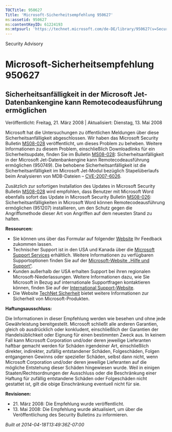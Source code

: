 ```yaml
---
TOCTitle: 950627
Title: 'Microsoft-Sicherheitsempfehlung 950627'
ms:assetid: 950627
ms:contentKeyID: 61224193
ms:mtpsurl: 'https://technet.microsoft.com/de-DE/library/950627(v=Security.10)'
---
```


Security Advisory

Microsoft-Sicherheitsempfehlung 950627
======================================

Sicherheitsanfälligkeit in der Microsoft Jet-Datenbankengine kann Remotecodeausführung ermöglichen
--------------------------------------------------------------------------------------------------

Veröffentlicht: Freitag, 21. März 2008 | Aktualisiert: Dienstag, 13. Mai 2008

Microsoft hat die Untersuchungen zu öffentlichen Meldungen über diese Sicherheitsanfälligkeit abgeschlossen. Wir haben das Microsoft Security Bulletin [MS08-028](http://go.microsoft.com/fwlink/?linkid=114750) veröffentlicht, um dieses Problem zu beheben. Weitere Informationen zu diesem Problem, einschließlich Downloadlinks für ein Sicherheitsupdate, finden Sie im Bulletin [MS08-028](http://go.microsoft.com/fwlink/?linkid=114750): Sicherheitsanfälligkeit in der Microsoft Jet-Datenbankengine kann Remotecodeausführung ermöglichen (950749). Die behobene Sicherheitsanfälligkeit ist die Sicherheitsanfälligkeit im Microsoft Jet-Modul bezüglich Stapelüberlaufs beim Analysieren von MDB-Dateien – [CVE-2007-6026](http://www.cve.mitre.org/cgi-bin/cvename.cgi?name=cve-2007-6026).

Zusätzlich zur sofortigen Installation des Updates in Microsoft Security Bulletin [MS08-028](http://go.microsoft.com/fwlink/?linkid=114750) wird empfohlen, dass Benutzer mit Microsoft Word ebenfalls sofort das Update in Microsoft Security Bulletin [MS08-026](http://go.microsoft.com/fwlink/?linkid=117295): Sicherheitsanfälligkeiten in Microsoft Word können Remotecodeausführung ermöglichen (951207) installieren, um den Schutz gegen die Angriffsmethode dieser Art von Angriffen auf dem neuesten Stand zu halten.

**Ressourcen:**

-   Sie können uns über das Formular auf folgender [Website](https://support.microsoft.com/common/survey.aspx?scid=sw;en;1257&showpage=1&ws=technet&sd=tech) Ihr Feedback zukommen lassen.
-   Technischer Support ist in den USA und Kanada über die [Microsoft Support Services](http://go.microsoft.com/fwlink/?linkid=21131) erhältlich. Weitere Informationen zu verfügbaren Supportoptionen finden Sie auf der [Microsoft-Website „Hilfe und Support“](http://support.microsoft.com/).
-   Kunden außerhalb der USA erhalten Support bei ihren regionalen Microsoft-Niederlassungen. Weitere Informationen dazu, wie Sie Microsoft in Bezug auf internationale Supportfragen kontaktieren können, finden Sie auf der [International Support-Website](http://go.microsoft.com/fwlink/?linkid=21155).
-   Die Website [TechNet Sicherheit](http://www.microsoft.com/germany/technet/sicherheit/default.mspx) bietet weitere Informationen zur Sicherheit von Microsoft-Produkten.

**Haftungsausschluss:**

Die Informationen in dieser Empfehlung werden wie besehen und ohne jede Gewährleistung bereitgestellt. Microsoft schließt alle anderen Garantien, gleich ob ausdrücklich oder konkludent, einschließlich der Garantien der Handelsüblichkeit oder Eignung für einen bestimmten Zweck aus. In keinem Fall kann Microsoft Corporation und/oder deren jeweilige Lieferanten haftbar gemacht werden für Schäden irgendeiner Art, einschließlich direkter, indirekter, zufällig entstandener Schäden, Folgeschäden, Folgen entgangenen Gewinns oder spezieller Schäden, selbst dann nicht, wenn Microsoft Corporation und/oder deren jeweilige Lieferanten auf die mögliche Entstehung dieser Schäden hingewiesen wurde. Weil in einigen Staaten/Rechtsordnungen der Ausschluss oder die Beschränkung einer Haftung für zufällig entstandene Schäden oder Folgeschäden nicht gestattet ist, gilt die obige Einschränkung eventuell nicht für sie.

**Revisionen:**

-   21. März 2008: Die Empfehlung wurde veröffentlicht.
-   13. Mai 2008: Die Empfehlung wurde aktualisiert, um über die Veröffentlichung des Security Bulletins zu informieren.

*Built at 2014-04-18T13:49:36Z-07:00*
